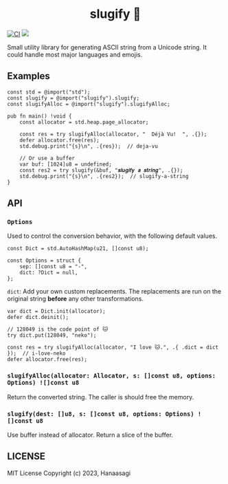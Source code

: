 <h1 align="center"> slugify 🐌 </h1>

[![CI](https://github.com/dying-will-bullet/slugify/actions/workflows/ci.yaml/badge.svg)](https://github.com/dying-will-bullet/slugify/actions/workflows/ci.yaml)
![](https://img.shields.io/badge/language-zig-%23ec915c)

Small utility library for generating ASCII string from a Unicode string. It could handle most major languages and emojis.

## Examples

```zig
const std = @import("std");
const slugify = @import("slugify").slugify;
const slugifyAlloc = @import("slugify").slugifyAlloc;

pub fn main() !void {
    const allocator = std.heap.page_allocator;

    const res = try slugifyAlloc(allocator, "  Déjà Vu!  ", .{});
    defer allocator.free(res);
    std.debug.print("{s}\n", .{res});  // deja-vu

    // Or use a buffer
    var buf: [1024]u8 = undefined;
    const res2 = try slugify(&buf, "𝒔𝒍𝒖𝒈𝒊𝒇𝒚 𝒂 𝒔𝒕𝒓𝒊𝒏𝒈", .{});
    std.debug.print("{s}\n", .{res2});  // slugify-a-string
}
```

## API

### `Options`

Used to control the conversion behavior, with the following default values.

```zig
const Dict = std.AutoHashMap(u21, []const u8);

const Options = struct {
    sep: []const u8 = "-",
    dict: ?Dict = null,
};
```

`dict`: Add your own custom replacements. The replacements are run on the original string **before** any other transformations.

```zig
var dict = Dict.init(allocator);
defer dict.deinit();

// 128049 is the code point of 🐱
try dict.put(128049, "neko");

const res = try slugifyAlloc(allocator, "I love 🐱.", .{ .dict = dict });  // i-love-neko
defer allocator.free(res);
```

### `slugifyAlloc(allocator: Allocator, s: []const u8, options: Options) ![]const u8`

Return the converted string. The caller is should free the memory.

### `slugify(dest: []u8, s: []const u8, options: Options) ![]const u8`

Use buffer instead of allocator. Return a slice of the buffer.

## LICENSE

MIT License Copyright (c) 2023, Hanaasagi
